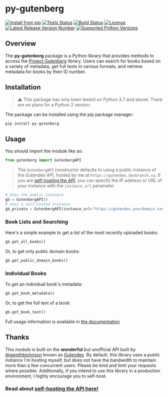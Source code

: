 # py-gutenberg

[![Install from pip](https://img.shields.io/badge/pip%20install-py--gutenberg-orange)](https://pypi.org/project/py-gutenberg/) [![Tests Status](https://img.shields.io/github/actions/workflow/status/peterrauscher/py-gutenberg/test.yml?branch=main&label=tests)](https://github.com/peterrauscher/py-gutenberg/actions) [![Build Status](https://img.shields.io/github/actions/workflow/status/peterrauscher/py-gutenberg/release.yml?branch=main&label=build)](https://github.com/peterrauscher/py-gutenberg/actions) [![License](https://img.shields.io/github/license/peterrauscher/py-gutenberg)](https://github.com/peterrauscher/py-gutenberg/blob/main/LICENSE) [![Latest Release Version Number](https://img.shields.io/pypi/v/py-gutenberg)](https://pypi.org/project/py-gutenberg/releases) [![Supported Python Versions](https://img.shields.io/pypi/pyversions/py-gutenberg)](https://pypi.org/project/py-gutenberg)

## Overview

The **py-gutenberg** package is a Python library that provides methods to access the [Project Gutenberg](https://www.gutenberg.org/) library. Users can search for books based on a variety of metadata, get full texts in various formats, and retrieve metadata for books by their ID number.

## Installation

> **_⚠️_** This package has only been tested on Python 3.7 and above. There are no plans for a Python 2 version.

The package can be installed using the pip package manager:

```sh
pip install py-gutenberg
```

## Usage

You should import the module like so:

```python
from gutenberg import GutenbergAPI
```

> The `GutenbergAPI` constructor defaults to using a public instance of the Gutendex API, hosted by me at `https://gutendex.devbranch.co`. If you are [self-hosting the API](#thanks), you can specify the IP address or URL of your instance with the `instance_url` parameter.

```python
# Uses the public instance
gb = GutenbergAPI()
# Uses a self-hosted instance
gb_private = GutenbergAPI(instance_url="https://gutendex.yourdomain.com")
```

### Book Lists and Searching

Here's a simple example to get a list of the most recently uploaded books:

```python
gb.get_all_books()
```

Or, to get only public domain books:

```python
gb.get_public_domain_books()
```

### Individual Books

To get an individual book's metadata:

```python
gb.get_book_metadata()
```

Or, to get the full text of a book:

```python
gb.get_book_text()
```

Full usage information is available in [the documentation](https://github.com/peterrauscher/py-gutenberg/wiki/Documentation)

## Thanks

This module is built on the **wonderful** but unofficial API built by [@garethbjohnson](https://github.com/garethbjohnson) known as [Gutendex](https://github.com/garethbjohnson/gutendex). By default, this library uses a public instance I'm hosting myself, but does not have the bandwidth to maintain more than a few concurrent users. Please be kind and limit your requests where possible. Additionally, if you intend to use this library in a production environment, I highly encourage you to self-host.

### Read about [self-hosting the API here!](https://github.com/garethbjohnson/gutendex/wiki/Installation-Guide)
